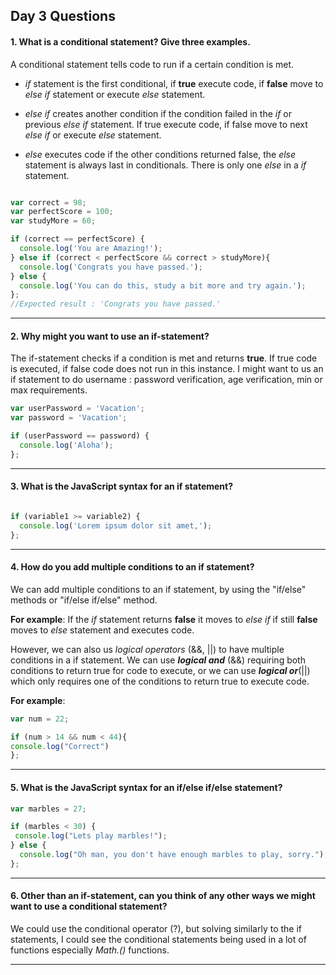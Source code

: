 ## Day 3 Questions

#### 1. What is a conditional statement? Give three examples.

A conditional statement tells code to run if a certain condition is met.

 - _if_ statement is the first conditional, if __true__ execute code, if __false__ move to _else if_ statement or execute _else_ statement.

- _else if_ creates another condition if the condition failed in the _if_ or previous _else if_ statement. If true execute code, if false move to next _else if_ or execute _else_ statement.

- _else_ executes code if the other conditions returned false, the _else_ statement is always last in conditionals. There is only one _else_ in a _if_ statement.

```javascript

var correct = 98;
var perfectScore = 100;
var studyMore = 60;

if (correct == perfectScore) {
  console.log('You are Amazing!');
} else if (correct < perfectScore && correct > studyMore){
  console.log('Congrats you have passed.');
} else {
  console.log('You can do this, study a bit more and try again.');
};
//Expected result : 'Congrats you have passed.'
```
---

#### 2. Why might you want to use an if-statement?

The if-statement checks if a condition is met and returns __true__. If true code is executed, if false code does not run in this instance. I might want to us an if statement to do username : password verification, age verification, min or max requirements.

```javascript
var userPassword = 'Vacation';
var password = 'Vacation';

if (userPassword == password) {
  console.log('Aloha');
};
```

---

#### 3. What is the JavaScript syntax for an if statement?

```javascript

if (variable1 >= variable2) {
  console.log('Lorem ipsum dolor sit amet,');
};

```
---

#### 4. How do you add multiple conditions to an if statement?

We can add multiple conditions to an if statement, by using the "if/else" methods or "if/else if/else" method.

__For example__:  If the _if_ statement returns __false__ it moves to _else if_ if still __false__ moves to _else_ statement and executes code.

However, we can also us _logical operators_ (&&, ||) to have multiple conditions in a if statement. We can use __*logical and*__ (&&) requiring both conditions to return true for code to execute, or we can use __*logical or*__(||) which only requires one of the conditions to return true to execute code.

__For example__:

```javascript
var num = 22;

if (num > 14 && num < 44){
console.log("Correct")
};
```
---

#### 5. What is the JavaScript syntax for an if/else if/else statement?

```javascript
var marbles = 27;

if (marbles < 30) {
 console.log("Lets play marbles!");
} else {
  console.log("Oh man, you don't have enough marbles to play, sorry.");
};
```
---

#### 6. Other than an if-statement, can you think of any other ways we might want to use a conditional statement?

We could use the conditional operator (?), but solving similarly to the if statements, I could see the conditional statements being used in  a lot of functions especially _Math.()_ functions.




---
